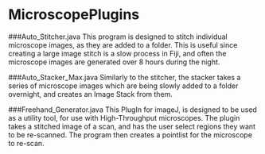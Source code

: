 # MicroscopePlugins

###Auto_Stitcher.java
This program is designed to stitch individual microscope images, as they are added to a folder.  This is useful since creating a large image stitch is a slow process in Fiji, and often the microscope images are generated over 8 hours during the night.

###Auto_Stacker_Max.java
Similarly to the stitcher, the stacker takes a series of microscope images which are being slowly added to a folder overnight, and creates an Image Stack from them.

###Freehand_Generator.java
This PlugIn for imageJ, is designed to be used as a utility tool, for use with High-Throughput microscopes. The plugin takes a stitched image of a scan, and has the user select regions they want to be re-scanned. The program then creates a pointlist for the microscope to re-scan.
